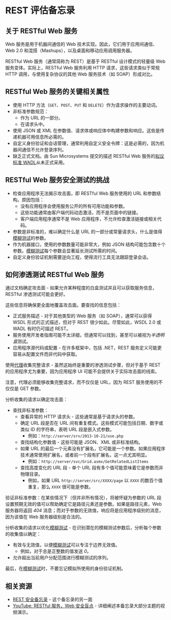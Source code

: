 # REST 评估备忘录

## 关于 RESTful Web 服务

Web 服务是用于机器间通信的 Web 技术实现。因此，它们用于应用间通信、Web 2.0 和混搭（Mashups），以及桌面和移动应用调用服务器。

RESTful Web 服务（通常简称为 REST）是基于 RESTful 设计模式的轻量级 Web 服务变体。实际上，RESTful Web 服务利用 HTTP 请求，这些请求类似于常规 HTTP 调用，与使用复杂协议的其他 Web 服务技术（如 SOAP）形成对比。

## RESTful Web 服务的关键相关属性

- 使用 HTTP 方法（`GET`、`POST`、`PUT` 和 `DELETE`）作为请求操作的主要动词。
- 非标准参数规范：
    - 作为 URL 的一部分。
    - 在请求头中。
- 使用 JSON 或 XML 在参数值、请求体或响应体中构建参数和响应。这些是传递机器可用信息所必需的。
- 自定义身份验证和会话管理，通常利用自定义安全令牌：这是必需的，因为机器间通信不允许登录序列。
- 缺乏正式文档。由 Sun Microsystems 提交的描述 RESTful Web 服务的[拟议标准 WADL](http://www.w3.org/Submission/wadl/)从未正式采用。

## RESTful Web 服务安全测试的挑战

- 检查应用程序无法揭示攻击面，即 RESTful Web 服务使用的 URL 和参数结构。原因包括：
    - 没有应用程序会使用服务公开的所有可用功能和参数。
    - 这些功能通常由客户端代码动态激活，而不是页面中的链接。
    - 客户端应用程序通常不是 Web 应用程序，不允许检查激活链接或相关代码。
- 参数是非标准的，难以确定什么是 URL 的一部分或常量请求头，什么是值得[模糊测试](https://owasp.org/www-community/Fuzzing)的参数。
- 作为机器接口，使用的参数数量可能非常大，例如 JSON 结构可能包含数十个参数。[模糊测试](https://owasp.org/www-community/Fuzzing)每个参数会显著延长测试所需的时间。
- 自定义身份验证机制需要逆向工程，使得流行工具无法跟踪登录会话。

## 如何渗透测试 RESTful Web 服务

通过文档确定攻击面 - 如果允许某种程度的白盒测试并且可以获取服务信息，RESTful 渗透测试可能会更好。

这些信息将确保更全面地覆盖攻击面。要查找的信息包括：

- 正式服务描述 - 对于其他类型的 Web 服务（如 SOAP），通常可以获得 WSDL 形式的正式描述，但对于 REST 很少如此。尽管如此，WSDL 2.0 或 WADL 有时仍可描述 REST。
- 服务使用开发者指南可能不太详细，但通常可以找到，甚至可以被视为*半透明盒*测试。
- 应用程序源代码或配置 - 在许多框架中，包括 .NET，REST 服务定义可能更容易从配置文件而非代码中获取。

使用[代理](https://www.zaproxy.org/)收集完整请求 - 虽然这始终是重要的渗透测试步骤，但对于基于 REST 的应用程序尤为重要，因为应用程序 UI 可能不会提供关于实际攻击面的线索。

注意，代理必须能够收集完整请求，而不仅仅是 URL，因为 REST 服务使用的不仅仅是 GET 参数。

分析收集的请求以确定攻击面：

- 查找非标准参数：
    - 查看异常的 HTTP 请求头 - 这些通常是基于请求头的参数。
    - 确定 URL 段是否在 URL 间有重复模式。这些模式可能包括日期、数字或类似 ID 的字符串，表明 URL 段是嵌入式参数。
        - 例如：`http://server/srv/2013-10-21/use.php`
    - 查找结构化参数值 - 这些可能是 JSON、XML 或非标准结构。
    - 如果 URL 的最后一个元素没有扩展名，它可能是一个参数。如果应用程序技术通常使用扩展名，或者前一个段有扩展名，这一点尤其明显。
        - 例如：`http://server/svc/Grid.asmx/GetRelatedListItems`
    - 查找高度变化的 URL 段 - 单个 URL 段有多个值可能意味着它是参数而非物理目录。
        - 例如，如果 URL `http://server/src/XXXX/page` 以 `XXXX` 的数百个值重复，那么 `XXXX` 很可能是参数。

验证非标准参数：在某些情况下（但并非所有情况），将被怀疑为参数的 URL 段设置预期无效的值可以帮助确定它是路径元素还是参数。如果是路径元素，Web 服务器将返回 *404* 消息；而对于参数的无效值，响应将是应用程序级别的消息，因为该值在 Web 服务器级别是合法的。

分析收集的请求以优化[模糊测试](https://owasp.org/www-community/Fuzzing) - 在识别潜在的模糊测试参数后，分析每个参数的收集值以确定：

- 有效与无效值，以便[模糊测试](https://owasp.org/www-community/Fuzzing)可以专注于边界无效值。
    - 例如，对于总是正整数的值发送 *0*。
- 允许超出当前用户分配范围进行模糊测试的序列。

最后，在[模糊测试](https://owasp.org/www-community/Fuzzing)时，不要忘记模拟所使用的身份验证机制。

## 相关资源

- [REST 安全备忘录](REST_Security_Cheat_Sheet.md) - 这个备忘录的另一面
- [YouTube: RESTful 服务，Web 安全盲点](https://www.youtube.com/watch?v=pWq4qGLAZHI) - 详细阐述本备忘录大部分主题的视频演示。
